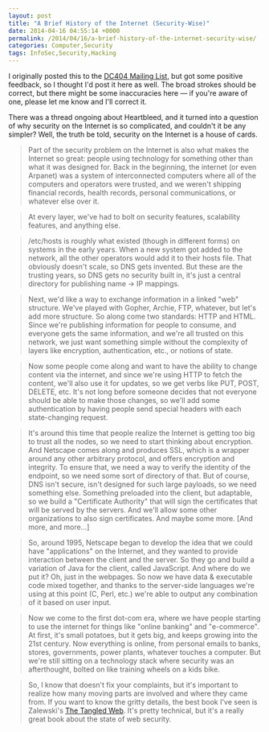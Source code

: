 ```yaml
---
layout: post
title: "A Brief History of the Internet (Security-Wise)"
date: 2014-04-16 04:55:14 +0000
permalink: /2014/04/16/a-brief-history-of-the-internet-security-wise/
categories: Computer,Security
tags: InfoSec,Security,Hacking
---
```

I originally posted this to the [DC404 Mailing List](http://dc404.org/), but got some positive feedback, so I thought I'd post it here as well.  The broad strokes should be correct, but there might be some inaccuracies here &mdash; if you're aware of one, please let me know and I'll correct it.

There was a thread ongoing about Heartbleed, and it turned into a question of why security on the Internet is so complicated, and couldn't it be any simpler?  Well, the truth be told, security on the Internet is a house of cards.

> Part of the security problem on the Internet is also what makes the Internet so great: people using technology for something other than what it was designed for.  Back in the beginning, the internet (or even Arpanet) was a system of interconnected computers where all of the computers and operators were trusted, and we weren't shipping financial records, health records, personal communications, or whatever else over it.

> At every layer, we've had to bolt on security features, scalability features, and anything else.

> /etc/hosts is roughly what existed (though in different forms) on systems in the early years.  When a new system got added to the network, all the other operators would add it to their hosts file.  That obviously doesn't scale, so DNS gets invented.  But these are the trusting years, so DNS gets no security built in, it's just a central directory for publishing name -> IP mappings.

> Next, we'd like a way to exchange information in a linked "web" structure.  We've played with Gopher, Archie, FTP, whatever, but let's add more structure.  So along come two standards: HTTP and HTML.  Since we're publishing information for people to consume, and everyone gets the same information, and we're all trusted on this network, we just want something simple without the complexity of layers like encryption, authentication, etc., or notions of state.

> Now some people come along and want to have the ability to change content via the internet, and since we're using HTTP to fetch the content, we'll also use it for updates, so we get verbs like PUT, POST, DELETE, etc.  It's not long before someone decides that not everyone should be able to make those changes, so we'll add some authentication by having people send special headers with each state-changing request.

> It's around this time that people realize the Internet is getting too big to trust all the nodes, so we need to start thinking about encryption.  And Netscape comes along and produces SSL, which is a wrapper around any other arbitrary protocol, and offers encryption and integrity.  To ensure that, we need a way to verify the identity of the endpoint, so we need some sort of directory of that.  But of course, DNS isn't secure, isn't designed for such large payloads, so we need something else.  Something preloaded into the client, but adaptable, so we build a "Certificate Authority" that will sign the certificates that will be served by the servers.  And we'll allow some other organizations to also sign certificates.  And maybe some more.  [And more, and more...]

> So, around 1995, Netscape began to develop the idea that we could have "applications" on the Internet, and they wanted to provide interaction between the client and the server.  So they go and build a variation of Java for the client, called JavaScript.  And where do we put it?  Oh, just in the webpages.  So now we have data & executable code mixed together, and thanks to the server-side languages we're using at this point (C, Perl, etc.) we're able to output any combination of it based on user input.

> Now we come to the first dot-com era, where we have people starting to use the internet for things like "online banking" and "e-commerce".  At first, it's small potatoes, but it gets big, and keeps growing into the 21st century.  Now everything is online, from personal emails to banks, stores, governments, power plants, whatever touches a computer.  But we're still sitting on a technology stack where security was an afterthought, bolted on like training wheels on a kids bike.

> So, I know that doesn't fix your complaints, but it's important to realize how many moving parts are involved and where they came from.  If you want to know the gritty details, the best book I've seen is Zalewski's [The Tangled Web](http://www.amazon.com/gp/product/1593273886/ref=as_li_ss_tl?ie=UTF8&camp=1789&creative=390957&creativeASIN=1593273886&linkCode=as2&tag=systemovecom-20).  It's pretty technical, but it's a really great book about the state of web security.

